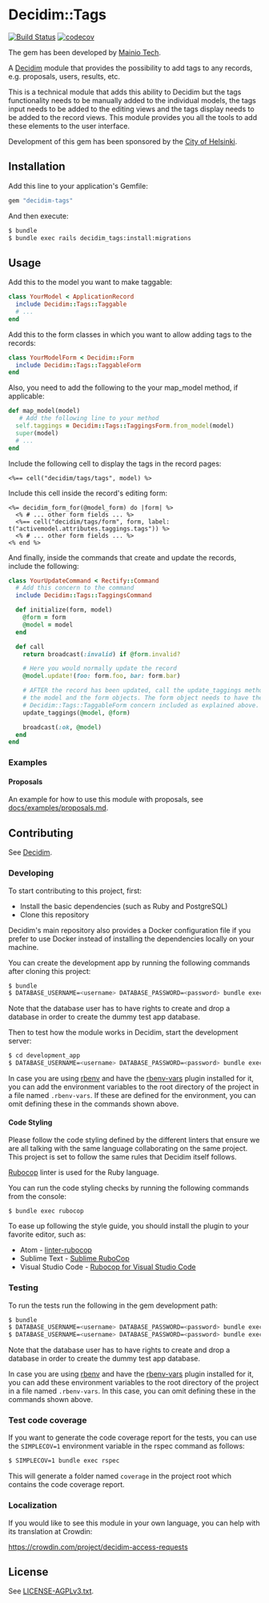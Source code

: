 # Decidim::Tags

[![Build Status](https://github.com/mainio/decidim-module-tags/actions/workflows/ci_tags.yml/badge.svg)](https://github.com/mainio/decidim-module-tags/actions)
[![codecov](https://codecov.io/gh/mainio/decidim-module-tags/branch/main/graph/badge.svg)](https://codecov.io/gh/mainio/decidim-module-tags)

The gem has been developed by [Mainio Tech](https://www.mainiotech.fi/).

A [Decidim](https://github.com/decidim/decidim) module that provides the
possibility to add tags to any records, e.g. proposals, users, results, etc.

This is a technical module that adds this ability to Decidim but the tags
functionality needs to be manually added to the individual models, the
tags input needs to be added to the editing views and the tags display needs to
be added to the record views. This module provides you all the tools to add
these elements to the user interface.

Development of this gem has been sponsored by the
[City of Helsinki](https://www.hel.fi/).

## Installation

Add this line to your application's Gemfile:

```ruby
gem "decidim-tags"
```

And then execute:

```bash
$ bundle
$ bundle exec rails decidim_tags:install:migrations
```

## Usage

Add this to the model you want to make taggable:

```ruby
class YourModel < ApplicationRecord
  include Decidim::Tags::Taggable
  # ...
end
```

Add this to the form classes in which you want to allow adding tags to the
records:

```ruby
class YourModelForm < Decidim::Form
  include Decidim::Tags::TaggableForm
end
```
Also, you need to add the following to the your map_model method, if applicable:

```ruby
def map_model(model)
   # Add the following line to your method
  self.taggings = Decidim::Tags::TaggingsForm.from_model(model)
  super(model)
  # ...
end
```
Include the following cell to display the tags in the record pages:

```erb
<%== cell("decidim/tags/tags", model) %>
```

Include this cell inside the record's editing form:

```erb
<%= decidim_form_for(@model_form) do |form| %>
  <% # ... other form fields ... %>
  <%== cell("decidim/tags/form", form, label: t("activemodel.attributes.taggings.tags")) %>
  <% # ... other form fields ... %>
<% end %>
```

And finally, inside the commands that create and update the records, include the
following:

```ruby
class YourUpdateCommand < Rectify::Command
  # Add this concern to the command
  include Decidim::Tags::TaggingsCommand

  def initialize(form, model)
    @form = form
    @model = model
  end

  def call
    return broadcast(:invalid) if @form.invalid?

    # Here you would normally update the record
    @model.update!(foo: form.foo, bar: form.bar)

    # AFTER the record has been updated, call the update_taggings method with
    # the model and the form objects. The form object needs to have the
    # Decidim::Tags::TaggableForm concern included as explained above.
    update_taggings(@model, @form)

    broadcast(:ok, @model)
  end
end
```

### Examples

#### Proposals

An example for how to use this module with proposals, see
[docs/examples/proposals.md](docs/examples/proposals.md).

## Contributing

See [Decidim](https://github.com/decidim/decidim).

### Developing

To start contributing to this project, first:

- Install the basic dependencies (such as Ruby and PostgreSQL)
- Clone this repository

Decidim's main repository also provides a Docker configuration file if you
prefer to use Docker instead of installing the dependencies locally on your
machine.

You can create the development app by running the following commands after
cloning this project:

```bash
$ bundle
$ DATABASE_USERNAME=<username> DATABASE_PASSWORD=<password> bundle exec rake development_app
```

Note that the database user has to have rights to create and drop a database in
order to create the dummy test app database.

Then to test how the module works in Decidim, start the development server:

```bash
$ cd development_app
$ DATABASE_USERNAME=<username> DATABASE_PASSWORD=<password> bundle exec rails s
```

In case you are using [rbenv](https://github.com/rbenv/rbenv) and have the
[rbenv-vars](https://github.com/rbenv/rbenv-vars) plugin installed for it, you
can add the environment variables to the root directory of the project in a file
named `.rbenv-vars`. If these are defined for the environment, you can omit
defining these in the commands shown above.

#### Code Styling

Please follow the code styling defined by the different linters that ensure we
are all talking with the same language collaborating on the same project. This
project is set to follow the same rules that Decidim itself follows.

[Rubocop](https://rubocop.readthedocs.io/) linter is used for the Ruby language.

You can run the code styling checks by running the following commands from the
console:

```
$ bundle exec rubocop
```

To ease up following the style guide, you should install the plugin to your
favorite editor, such as:

- Atom - [linter-rubocop](https://atom.io/packages/linter-rubocop)
- Sublime Text - [Sublime RuboCop](https://github.com/pderichs/sublime_rubocop)
- Visual Studio Code - [Rubocop for Visual Studio Code](https://github.com/misogi/vscode-ruby-rubocop)

### Testing

To run the tests run the following in the gem development path:

```bash
$ bundle
$ DATABASE_USERNAME=<username> DATABASE_PASSWORD=<password> bundle exec rake test_app
$ DATABASE_USERNAME=<username> DATABASE_PASSWORD=<password> bundle exec rspec
```

Note that the database user has to have rights to create and drop a database in
order to create the dummy test app database.

In case you are using [rbenv](https://github.com/rbenv/rbenv) and have the
[rbenv-vars](https://github.com/rbenv/rbenv-vars) plugin installed for it, you
can add these environment variables to the root directory of the project in a
file named `.rbenv-vars`. In this case, you can omit defining these in the
commands shown above.

### Test code coverage

If you want to generate the code coverage report for the tests, you can use
the `SIMPLECOV=1` environment variable in the rspec command as follows:

```bash
$ SIMPLECOV=1 bundle exec rspec
```

This will generate a folder named `coverage` in the project root which contains
the code coverage report.

### Localization

If you would like to see this module in your own language, you can help with its
translation at Crowdin:

https://crowdin.com/project/decidim-access-requests

## License

See [LICENSE-AGPLv3.txt](LICENSE-AGPLv3.txt).
